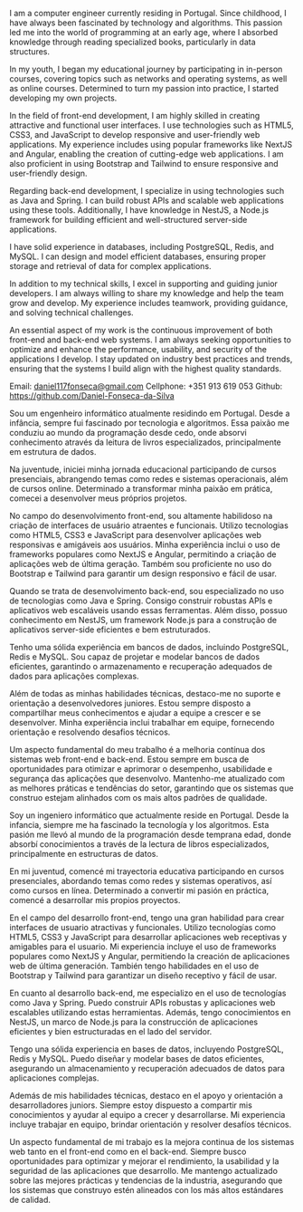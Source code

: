 I am a computer engineer currently residing in Portugal. Since childhood, I have always been fascinated by technology and algorithms. This passion led me into the world of programming at an early age, where I absorbed knowledge through reading specialized books, particularly in data structures.

In my youth, I began my educational journey by participating in in-person courses, covering topics such as networks and operating systems, as well as online courses. Determined to turn my passion into practice, I started developing my own projects.

In the field of front-end development, I am highly skilled in creating attractive and functional user interfaces. I use technologies such as HTML5, CSS3, and JavaScript to develop responsive and user-friendly web applications. My experience includes using popular frameworks like NextJS and Angular, enabling the creation of cutting-edge web applications. I am also proficient in using Bootstrap and Tailwind to ensure responsive and user-friendly design.

Regarding back-end development, I specialize in using technologies such as Java and Spring. I can build robust APIs and scalable web applications using these tools. Additionally, I have knowledge in NestJS, a Node.js framework for building efficient and well-structured server-side applications.

I have solid experience in databases, including PostgreSQL, Redis, and MySQL. I can design and model efficient databases, ensuring proper storage and retrieval of data for complex applications.

In addition to my technical skills, I excel in supporting and guiding junior developers. I am always willing to share my knowledge and help the team grow and develop. My experience includes teamwork, providing guidance, and solving technical challenges.

An essential aspect of my work is the continuous improvement of both front-end and back-end web systems. I am always seeking opportunities to optimize and enhance the performance, usability, and security of the applications I develop. I stay updated on industry best practices and trends, ensuring that the systems I build align with the highest quality standards.

Email: daniel117fonseca@gmail.com
Cellphone: +351 913 619 053
Github: https://github.com/Daniel-Fonseca-da-Silva

Sou um engenheiro informático atualmente residindo em Portugal. Desde a infância, sempre fui fascinado por tecnologia e algoritmos. Essa paixão me conduziu ao mundo da programação desde cedo, onde absorvi conhecimento através da leitura de livros especializados, principalmente em estrutura de dados.

Na juventude, iniciei minha jornada educacional participando de cursos presenciais, abrangendo temas como redes e sistemas operacionais, além de cursos online. Determinado a transformar minha paixão em prática, comecei a desenvolver meus próprios projetos.

No campo do desenvolvimento front-end, sou altamente habilidoso na criação de interfaces de usuário atraentes e funcionais. Utilizo tecnologias como HTML5, CSS3 e JavaScript para desenvolver aplicações web responsivas e amigáveis aos usuários. Minha experiência inclui o uso de frameworks populares como NextJS e Angular, permitindo a criação de aplicações web de última geração. Também sou proficiente no uso do Bootstrap e Tailwind para garantir um design responsivo e fácil de usar.

Quando se trata de desenvolvimento back-end, sou especializado no uso de tecnologias como Java e Spring. Consigo construir robustas APIs e aplicativos web escaláveis usando essas ferramentas. Além disso, possuo conhecimento em NestJS, um framework Node.js para a construção de aplicativos server-side eficientes e bem estruturados.

Tenho uma sólida experiência em bancos de dados, incluindo PostgreSQL, Redis e MySQL. Sou capaz de projetar e modelar bancos de dados eficientes, garantindo o armazenamento e recuperação adequados de dados para aplicações complexas.

Além de todas as minhas habilidades técnicas, destaco-me no suporte e orientação a desenvolvedores juniores. Estou sempre disposto a compartilhar meus conhecimentos e ajudar a equipe a crescer e se desenvolver. Minha experiência inclui trabalhar em equipe, fornecendo orientação e resolvendo desafios técnicos.

Um aspecto fundamental do meu trabalho é a melhoria contínua dos sistemas web front-end e back-end. Estou sempre em busca de oportunidades para otimizar e aprimorar o desempenho, usabilidade e segurança das aplicações que desenvolvo. Mantenho-me atualizado com as melhores práticas e tendências do setor, garantindo que os sistemas que construo estejam alinhados com os mais altos padrões de qualidade.

Soy un ingeniero informático que actualmente reside en Portugal. Desde la infancia, siempre me ha fascinado la tecnología y los algoritmos. Esta pasión me llevó al mundo de la programación desde temprana edad, donde absorbí conocimientos a través de la lectura de libros especializados, principalmente en estructuras de datos.

En mi juventud, comencé mi trayectoria educativa participando en cursos presenciales, abordando temas como redes y sistemas operativos, así como cursos en línea. Determinado a convertir mi pasión en práctica, comencé a desarrollar mis propios proyectos.

En el campo del desarrollo front-end, tengo una gran habilidad para crear interfaces de usuario atractivas y funcionales. Utilizo tecnologías como HTML5, CSS3 y JavaScript para desarrollar aplicaciones web receptivas y amigables para el usuario. Mi experiencia incluye el uso de frameworks populares como NextJS y Angular, permitiendo la creación de aplicaciones web de última generación. También tengo habilidades en el uso de Bootstrap y Tailwind para garantizar un diseño receptivo y fácil de usar.

En cuanto al desarrollo back-end, me especializo en el uso de tecnologías como Java y Spring. Puedo construir APIs robustas y aplicaciones web escalables utilizando estas herramientas. Además, tengo conocimientos en NestJS, un marco de Node.js para la construcción de aplicaciones eficientes y bien estructuradas en el lado del servidor.

Tengo una sólida experiencia en bases de datos, incluyendo PostgreSQL, Redis y MySQL. Puedo diseñar y modelar bases de datos eficientes, asegurando un almacenamiento y recuperación adecuados de datos para aplicaciones complejas.

Además de mis habilidades técnicas, destaco en el apoyo y orientación a desarrolladores juniors. Siempre estoy dispuesto a compartir mis conocimientos y ayudar al equipo a crecer y desarrollarse. Mi experiencia incluye trabajar en equipo, brindar orientación y resolver desafíos técnicos.

Un aspecto fundamental de mi trabajo es la mejora continua de los sistemas web tanto en el front-end como en el back-end. Siempre busco oportunidades para optimizar y mejorar el rendimiento, la usabilidad y la seguridad de las aplicaciones que desarrollo. Me mantengo actualizado sobre las mejores prácticas y tendencias de la industria, asegurando que los sistemas que construyo estén alineados con los más altos estándares de calidad.
